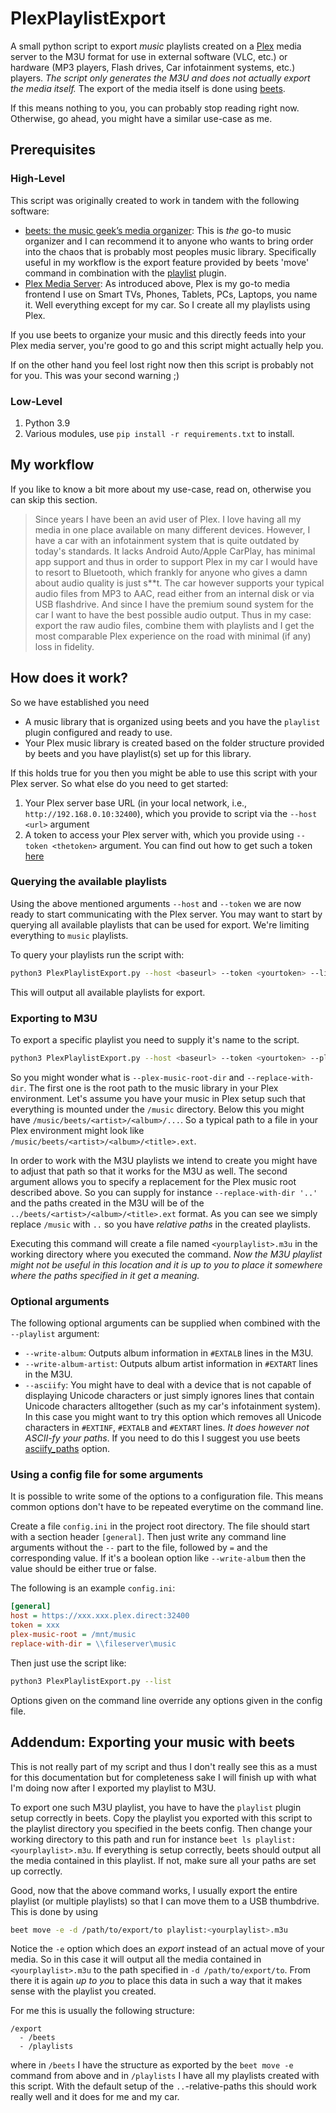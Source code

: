# PlexPlaylistExport

A small python script to export *music* playlists created on a [Plex](https://www.plex.tv/) media server to the M3U format for use
in external software (VLC, etc.) or hardware (MP3 players, Flash drives, Car infotainment systems, etc.) players.
*The script only generates the M3U and does not actually export the media itself.* The export of the media itself is done using [beets](https://beets.readthedocs.io/en/stable/index.html).

If this means nothing to you, you can probably stop reading right now.
Otherwise, go ahead, you might have a similar use-case as me.

## Prerequisites

### High-Level

This script was originally created to work in tandem with the following software:

- [beets: the music geek’s media organizer](https://beets.readthedocs.io/en/stable/index.html):
  This is *the* go-to music organizer and I can recommend it to anyone who wants to bring order into the chaos that is probably
  most peoples music library. Specifically useful in my workflow is the export feature provided by beets 'move' command in
  combination with the [playlist](https://beets.readthedocs.io/en/stable/plugins/playlist.html) plugin.
- [Plex Media Server](https://www.plex.tv/):
  As introduced above, Plex is my go-to media frontend I use on Smart TVs, Phones, Tablets, PCs, Laptops, you name it. Well
  everything except for my car. So I create all my playlists using Plex.

If you use beets to organize your music and this directly feeds into your Plex media server, you're good to go and this
script might actually help you.

If on the other hand you feel lost right now then this script is probably not for you.
This was your second warning ;)

### Low-Level

1. Python 3.9
2. Various modules, use `pip install -r requirements.txt` to install.

## My workflow

If you like to know a bit more about my use-case, read on, otherwise you can skip this section.

> Since years I have been an avid user of Plex. I love having all my media in one place available on many different devices.
> However, I have a car with an infotainment system that is quite outdated by today's standards. It lacks Android Auto/Apple CarPlay,
> has minimal app support and thus in order to support Plex in my car I would have to resort to Bluetooth, which frankly for anyone
> who gives a damn about audio quality is just s**t. The car however supports your typical audio files from MP3 to AAC, read
> either from an internal disk or via USB flashdrive. And since I have the premium sound system for the car I want to have the best
> possible audio output. Thus in my case: export the raw audio files, combine them with playlists and I get the most comparable Plex
> experience on the road with minimal (if any) loss in fidelity.

## How does it work?

So we have established you need

- A music library that is organized using beets and you have the `playlist` plugin configured and ready to use.
- Your Plex music library is created based on the folder structure provided by beets and you have playlist(s) set up for this library.

If this holds true for you then you might be able to use this script with your Plex server.
So what else do you need to get started:

1. Your Plex server base URL (in your local network, i.e., `http://192.168.0.10:32400`), which you provide to script
   via the `--host <url>` argument
2. A token to access your Plex server with, which you provide using `--token <thetoken>` argument.
   You can find out how to get such a token [here](https://support.plex.tv/articles/204059436-finding-an-authentication-token-x-plex-token/)

### Querying the available playlists

Using the above mentioned arguments `--host` and `--token` we are now ready to start communicating with the Plex server.
You may want to start by querying all available playlists that can be used for export. We're limiting everything to `music`
playlists.

To query your playlists run the script with:

```bash
python3 PlexPlaylistExport.py --host <baseurl> --token <yourtoken> --list
```

This will output all available playlists for export.

### Exporting to M3U

To export a specific playlist you need to supply it's name to the script.

```bash
python3 PlexPlaylistExport.py --host <baseurl> --token <yourtoken> --playlist <yourplaylist> --plex-music-root-dir '/music' --replace-with-dir '..'
```

So you might wonder what is `--plex-music-root-dir` and `--replace-with-dir`.
The first one is the root path to the music library in your Plex environment. Let's assume you have your music in Plex setup such
that everything is mounted under the `/music` directory. Below this you might have `/music/beets/<artist>/<album>/...`. So a typical path
to a file in your Plex environment might look like `/music/beets/<artist>/<album>/<title>.ext`.

In order to work with the M3U playlists we intend to create you might have to adjust that path so that it works for the M3U as well.
The second argument allows you to specify a replacement for the Plex music root described above. So you can supply for instance
`--replace-with-dir '..'` and the paths created in the M3U will be of the `../beets/<artist>/<album>/<title>.ext` format. As you
can see we simply replace `/music` with `..` so you have *relative paths* in the created playlists.

Executing this command will create a file named `<yourplaylist>.m3u` in the working directory where you executed the command.
*Now the M3U playlist might not be useful in this location and it is up to you to place it somewhere where the paths specified in it
get a meaning.*

### Optional arguments

The following optional arguments can be supplied when combined with the `--playlist` argument:

- `--write-album`: Outputs album information in `#EXTALB` lines in the M3U.
- `--write-album-artist`: Outputs album artist information in `#EXTART` lines in the M3U.
- `--asciify`: You might have to deal with a device that is not capable of displaying Unicode characters or just simply ignores lines that
  contain Unicode characters alltogether (such as my car's infotainment system). In this case you might want to try this option which removes
  all Unicode characters in `#EXTINF`, `#EXTALB` and `#EXTART` lines. *It does however not ASCII-fy your paths*. If you need to do this I
  suggest you use beets [asciify_paths](https://beets.readthedocs.io/en/stable/reference/config.html#asciify-paths) option.

### Using a config file for some arguments

It is possible to write some of the options to a configuration file. This means common options don't have to be repeated everytime on the command line.

Create a file `config.ini` in the project root directory. The file should start with a section header `[general]`. Then just write any command line arguments without the `--` part to the file, followed by ` = ` and the corresponding value. If it's a boolean option like `--write-album` then the value should be either true or false.

The following is an example `config.ini`:
```ini
[general]
host = https://xxx.xxx.plex.direct:32400
token = xxx
plex-music-root = /mnt/music
replace-with-dir = \\fileserver\music
```

Then just use the script like:
```bash
python3 PlexPlaylistExport.py --list
```

Options given on the command line override any options given in the config file.

## Addendum: Exporting your music with beets

This is not really part of my script and thus I don't really see this as a must for this documentation but for completeness sake
I will finish up with what I'm doing now after I exported my playlist to M3U.

To export one such M3U playlist, you have to have the `playlist` plugin setup correctly in beets. Copy the playlist you exported
with this script to the playlist directory you specified in the beets config. Then change your working directory to this path and run for
instance `beet ls playlist:<yourplaylist>.m3u`. If everything is setup correctly, beets should output all the media contained in this
playlist. If not, make sure all your paths are set up correctly.

Good, now that the above command works, I usually export the entire playlist (or multiple playlists) so that I can move them to a USB
thumbdrive. This is done by using

```bash
beet move -e -d /path/to/export/to playlist:<yourplaylist>.m3u
```

Notice the `-e` option which does an *export* instead of an actual move of your media. So in this case it will output all the media contained
in `<yourplaylist>.m3u` to the path specified in `-d /path/to/export/to`. From there it is again *up to you* to place this data in such a way
that it makes sense with the playlist you created.

For me this is usually the following structure:

```
/export
  - /beets
  - /playlists
```

where in `/beets` I have the structure as exported by the `beet move -e` command from above and in `/playlists` I have all my playlists
created with this script. With the default setup of the `..`-relative-paths this should work really well and it does for me and my car.
